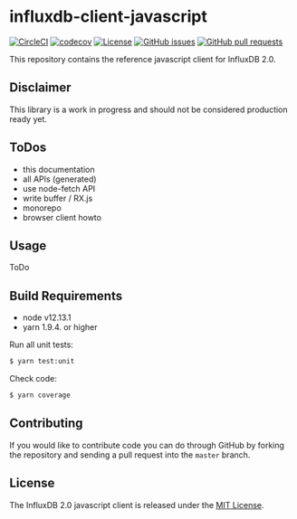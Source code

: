 # influxdb-client-javascript

[![CircleCI](https://circleci.com/gh/bonitoo-io/influxdb-client-js.svg?style=svg)](https://circleci.com/gh/bonitoo-io/influxdb-client-js)
[![codecov](https://codecov.io/gh/bonitoo-io/influxdb-client-js/branch/master/graph/badge.svg)](https://codecov.io/gh/bonitoo-io/influxdb-client-js)
[![License](https://img.shields.io/github/license/bonitoo-io/influxdb-client-js.svg)](https://github.com/bonitoo-io/influxdb-client-js/blob/master/LICENSE)
[![GitHub issues](https://img.shields.io/github/issues-raw/bonitoo-io/influxdb-client-js.svg)](https://github.com/bonitoo-io/influxdb-client-js/issues)
[![GitHub pull requests](https://img.shields.io/github/issues-pr-raw/bonitoo-io/influxdb-client-js.svg)](https://github.com/bonitoo-io/influxdb-client-js/pulls)

This repository contains the reference javascript client for InfluxDB 2.0.

## Disclaimer

This library is a work in progress and should not be considered production ready yet.

## ToDos

- this documentation
- all APIs (generated)
- use node-fetch API
- write buffer / RX.js
- monorepo
- browser client howto

## Usage

ToDo

## Build Requirements

- node v12.13.1
- yarn 1.9.4. or higher

Run all unit tests:

```bash
$ yarn test:unit
```

Check code:

```bash
$ yarn coverage
```

## Contributing

If you would like to contribute code you can do through GitHub by forking the repository and sending a pull request into the `master` branch.

## License

The InfluxDB 2.0 javascript client is released under the [MIT License](https://opensource.org/licenses/MIT).
